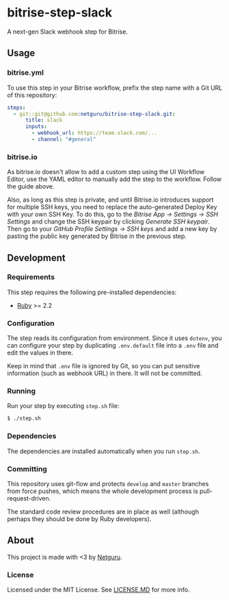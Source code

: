 # bitrise-step-slack

A next-gen Slack webhook step for Bitrise.

## Usage

### bitrise.yml

To use this step in your Bitrise workflow, prefix the step name with a Git URL of this repository:


```yml
steps:
  - git::git@github.com:netguru/bitrise-step-slack.git:
      title: slack
      inputs:
        - webhook_url: https://team.slack.com/...
        - channel: "#general"
```

### bitrise.io

As bitrise.io doesn't allow to add a custom step using the UI Workflow Editor, use the YAML editor to manually add the step to the workflow. Follow the guide above.

Also, as long as this step is private, and until Bitrise.io introduces support for multiple SSH keys, you need to replace the auto-generated Deploy Key with your own SSH Key. To do this, go to the _Bitrise App → Settings → SSH Settings_ and change the SSH keypair by clicking _Generate SSH keypair_. Then go to your _GitHub Profile Settings → SSH keys_ and add a new key by pasting the public key generated by Bitrise in the previous step.

## Development

### Requirements

This step requires the following pre-installed dependencies:

- [Ruby](https://rvm.io) >= 2.2

### Configuration

The step reads its configuration from environment. Since it uses `dotenv`, you can configure your step by duplicating `.env.default` file into a `.env` file and edit the values in there.

Keep in mind that `.env` file is ignored by Git, so you can put sensitive information (such as webhook URL) in there. It will not be committed.

### Running

Run your step by executing `step.sh` file:

```bash
$ ./step.sh
```

### Dependencies

The dependencies are installed automatically when you run `step.sh`.

### Committing

This repository uses git-flow and protects `develop` and `master` branches from force pushes, which means the whole development process is pull-request-driven.

The standard code review procedures are in place as well (although perhaps they should be done by Ruby developers).

## About

This project is made with <3 by [Netguru](https://netguru.co/opensource).

### License

Licensed under the MIT License. See [LICENSE.MD](LICENSE.MD) for more info.
